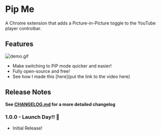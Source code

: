 # Pip Me

A Chrome extension that adds a Picture-in-Picture toggle to the YouTube player controlbar.

## Features

![demo.gif](demo.gif)

- Make switching to PiP mode quicker and easier!
- Fully open-source and free!
- See how I made this [here](put the link to the video here)

## Release Notes

**See [CHANGELOG.md](CHANGELOG.md) for a more detailed changelog**

### 1.0.0 - Launch Day!! 🚀

- Initial Release!
